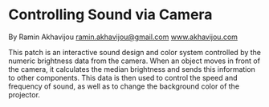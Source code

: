 # Controlling Sound via Camera 

By Ramin Akhavijou
ramin.akhavijou@gmail.com
www.akhavijou.com

This patch is an interactive sound design and color system controlled by the numeric brightness data from the camera. When an object moves in front of the camera, it calculates the median brightness and sends this information to other components. This data is then used to control the speed and frequency of sound, as well as to change the background color of the projector.
